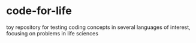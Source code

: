 # code-for-life
toy repository for testing coding concepts in several languages of interest, focusing on problems in life sciences
